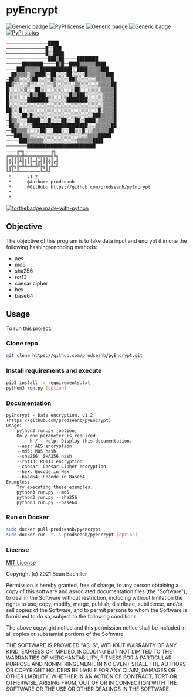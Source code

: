 # pyEncrypt
[![Generic badge](https://img.shields.io/badge/fork-🔱-<COLOR>.svg)](https://github.com/prodseanb/pyEncrypt/fork)
[![PyPI license](https://img.shields.io/pypi/l/ansicolortags.svg)](https://github.com/prodseanb/pyEncrypt/blob/master/LICENSE)
[![Generic badge](https://img.shields.io/badge/follow-LinkedIn-<COLOR>.svg)](https://www.linkedin.com/in/sean-bachiller-40b63417b/)
[![Generic badge](https://img.shields.io/badge/follow-Twitter-<COLOR>.svg)](https://twitter.com/prodseanb)
[![PyPI status](https://img.shields.io/pypi/status/ansicolortags.svg)](https://github.com/prodseanb/pyEncrypt/blob/master/run.py)
<br />
```
────────────────████
───────────────█░░███
───────────────█░░████
────────────────███▒██─────████████
──────████████─────█▒█──████▒▒▒▒▒▒████
────███▒▒▒▒▒▒████████████░░████▒▒▒▒▒███
──██▒▒▒▒░▒▒████░░██░░░░██░░░░░█▒▒▒▒▒▒▒███
─██▒▒░░░░▒██░░░░░█▒░░░░░██▒░░░░░░░▒▒▒▒▒▒█
██▒░░░░░▒░░░░░░░░░▒░░░░░░░▒▒░░░░░░░▒▒▒▒▒██
█░░░░░░▒░░░██░░░░░░░░░░░░░██░░░░░░░░▒▒▒▒▒█
█░░░░░░░░█▒▒███░░░░░░░░░█▒▒███░░░░░░░▒▒▒▒█
█░░░░░░░████████░░░░░░░████████░░░░░░▒▒▒▒█
█░░░░░░░░░░░░░░░░░░░░░░░░░░░░░░░░░░░░▒▒▒▒█
██░░░█░░░░░░░░░░░░░░░░░░░░░░░░░░░░░█░▒▒▒▒█
─█░░░░██░█░░░░░░░░░░░░░░░░░░░░░░░███▒▒▒▒▒█
─█▒▒░░░░█████░░░█░░░░██░░░██░░████░▒▒▒▒▒▒█
─██▒▒░░░░░█████████████████████░░░▒▒▒▒▒▒██
──██▒▒▒▒░░░░░██░░░███░░░██░░░█░░░▒▒▒▒▒▒██
───███▒▒▒░░░░░░░░░░░░░░░░░░░░░░▒▒▒▒█████
─────███▒▒▒▒▒▒░░░░░░░░░░░░░▒▒▒▒▒▒████
────────██████████████████████████
────╔═╗──────────╔╗
╔═╦╦╣╦╬═╦╦═╦╦╦╦╦═╣╚╗
║╬║║║╩╣║║║═╣╔╣║║╬║╔╣
║╔╬╗╠═╩╩═╩═╩╝╠╗║╔╩═╝
╚╝╚═╝────────╚═╩╝                                                                         
 *      v1.2
 *      @Author: prodseanb
 *      @GitHub: https://github.com/prodseanb/pyEncrypt 
 *
 *
```

[![forthebadge made-with-python](http://ForTheBadge.com/images/badges/made-with-python.svg)](https://www.python.org/) <br />

## Objective
The objective of this program is to take data input and encrypt it in one the following hashing/encoding methods:
- aes
- md5
- sha256
- rot13
- caesar cipher
- hex
- base64

## Usage
To run this project:
### Clone repo 
```bash
git clone https://github.com/prodseanb/pyEncrypt.git
```
### Install requirements and execute
```bash
pip3 install -r requirements.txt
python3 run.py [option]
```
### Documentation
```
pyEncrypt - Data encryption. v1.2 (https://github.com/prodseanb/pyEncrypt)
Usage: 
	python3 run.py [option]
	Only one parameter is required.
        -h / --help: Display this documentation.
	--aes: AES encryption
	--md5: MD5 hash
	--sha256: SHA256 hash
	--rot13: ROT13 encryption
	--caesar: Caesar Cipher encryption
	--hex: Encode in Hex
	--base64: Encode in Base64
Examples:
	Try executing these examples.
	python3 run.py --md5
	python3 run.py --sha256
	python3 run.py --base64
```
### Run on Docker
```bash
sudo docker pull prodseanb/pyencrypt
sudo docker run -t -i prodseanb/pyencrypt [option]
```

### License
[MIT License](https://github.com/prodseanb/Encryption/blob/master/LICENSE)


Copyright (c) 2021 Sean Bachiller

Permission is hereby granted, free of charge, to any person obtaining a copy
of this software and associated documentation files (the "Software"), to deal
in the Software without restriction, including without limitation the rights
to use, copy, modify, merge, publish, distribute, sublicense, and/or sell
copies of the Software, and to permit persons to whom the Software is
furnished to do so, subject to the following conditions:

The above copyright notice and this permission notice shall be included in all
copies or substantial portions of the Software.

THE SOFTWARE IS PROVIDED "AS IS", WITHOUT WARRANTY OF ANY KIND, EXPRESS OR
IMPLIED, INCLUDING BUT NOT LIMITED TO THE WARRANTIES OF MERCHANTABILITY,
FITNESS FOR A PARTICULAR PURPOSE AND NONINFRINGEMENT. IN NO EVENT SHALL THE
AUTHORS OR COPYRIGHT HOLDERS BE LIABLE FOR ANY CLAIM, DAMAGES OR OTHER
LIABILITY, WHETHER IN AN ACTION OF CONTRACT, TORT OR OTHERWISE, ARISING FROM,
OUT OF OR IN CONNECTION WITH THE SOFTWARE OR THE USE OR OTHER DEALINGS IN THE
SOFTWARE.
